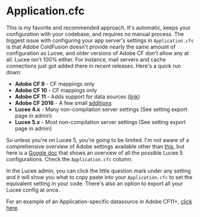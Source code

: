 # Application.cfc
This is my favorite and recommended approach.  It's automatic, keeps your configuration with your codebase, and requires no manual process.  The biggest issue with configuring your app server's settings in `Application.cfc` is that Adobe ColdFusion doesn't provide nearly the same amount of configuration as Lucee, and older versions of Adobe CF don't allow any at all.  Lucee isn't 100% either.  For instance, mail servers and cache connections just got added there in recent releases.  Here's a quick run down:

* **Adobe CF 9** - CF mappings only
* **Adobe CF 10** - CF mappings only
* **Adobe CF 11** - Adds support for data sources ([link](http://blogs.coldfusion.com/post.cfm/application-datasources-in-coldfusion))
* **Adobe CF 2016** - A few small [additions](http://cfdocs.org/application-cfc)
* **Lucee 4.x** - Many non-compilation server settings (See setting export page in admin)
* **Lucee 5.x** - Most non-compilation server settings (See setting export page in admin)

So unless you're on Lucee 5, you're going to be limited.  I'm not aware of a comprehensive overview of Adobe settings available other than [this](http://cfdocs.org/application-cfc), but here is a [Google doc](https://docs.google.com/spreadsheets/d/10s-nn_FsoSD_RiLwjYZICacCoC386SjkEGT3pOfBJVU/edit?usp=sharing) that shows an overview of all the possible Lucee 5 configurations.  Check the `Application.cfc` column.  

In the Lucee admin, you can click the little question mark under any setting and it will show you what to copy paste into your `Application.cfc` to set the equivalent setting in your code. There's also an option to export all your Lucee config at once.

For an example of an Application-specific datasource in Adobe CF11+, [click here](https://github.com/foundeo/cfml-security-training/blob/master/wwwroot/Application.cfc#L15-L22).


